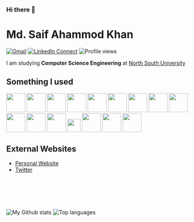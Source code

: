 ### Hi there 👋
# Md. Saif Ahammod Khan
[![Gmail](https://img.shields.io/badge/%20-Send%20Mail-black?color=14171A&labelColor=ef5350&logo=gmail&logoColor=ffffff)](mailto:saif.ahammod@northsouth.edu)
[![LinkedIn Connect](https://img.shields.io/badge/%20-Connect-black?color=14171A&labelColor=212121&logo=linkedin&logoColor=ffffff)](https://www.linkedin.com/in/md-saif-ahammod-khan-04/)
![Profile views](https://gpvc.arturio.dev/msak04)
<p align="justify">
I am studying <b>Computer Science Engineering</b> at  <a href="http://www.northsouth.edu/" target="_blank">North South University</a>
</p>

## Something I used

<code><img height="50" src="https://www.vectorlogo.zone/logos/arduino/arduino-ar21.svg"></code>
<code><img height="50" src="https://www.vectorlogo.zone/logos/visualstudio_code/visualstudio_code-ar21.svg"></code>
<code><img height="50" src="https://www.vectorlogo.zone/logos/android/android-ar21.svg"></code>
<code><img height="50" src="https://www.vectorlogo.zone/logos/github/github-ar21.svg"></code>
<code><img height="50" src="https://www.vectorlogo.zone/logos/raspberrypi/raspberrypi-ar21.svg"></code>
<code><img height="50" src="https://www.vectorlogo.zone/logos/w3_html5/w3_html5-ar21.svg"></code>
<code><img height="50" src="https://www.vectorlogo.zone/logos/firebase/firebase-ar21.svg"></code>
<code><img height="50" src="https://www.vectorlogo.zone/logos/java/java-ar21.svg"></code>
<code><img height="50" src="https://1.bp.blogspot.com/-bik6AotfT0M/X4R87hMVaqI/AAAAAAAAPws/JmmIww-SNscuR1MeW4_4wlrRT1SGXbNyQCLcBGAsYHQ/s0/AndroidStudio_logo.png"></code>
<code><img height="50" src="https://encrypted-tbn0.gstatic.com/images?q=tbn:ANd9GcQg0pUPeFmU007dovopz3IAqytqDyuUMsTcSw&usqp=CAU"></code>
<code><img height="50" src="https://encrypted-tbn0.gstatic.com/images?q=tbn:ANd9GcRLu4hqDuVksmXZDOL5GTs5F0CoRayE0Nzdyw&usqp=CAU"></code>
<code><img height="50" src="https://encrypted-tbn0.gstatic.com/images?q=tbn:ANd9GcRp97AbAfnOnQxMZKatdzXsWBauoFw72ip6iw&usqp=CAU"></code>
<code><img height="35" src="https://upload.wikimedia.org/wikipedia/commons/thumb/6/64/SketchUp_logo.svg/1200px-SketchUp_logo.svg.png"></code>
<code><img height="50" src="https://upload.wikimedia.org/wikipedia/commons/1/18/ISO_C%2B%2B_Logo.svg"></code>
<code><img height="50" src="https://cdn.iconscout.com/icon/free/png-512/c-programming-569564.png"></code>
<code><img height="50" src="https://upload.wikimedia.org/wikipedia/commons/thumb/3/3d/CSS.3.svg/1200px-CSS.3.svg.png"></code>

## External Websites
* [Personal Website](https://saif4.netlify.app/)
* [Twitter](https://twitter.com/S4IF_KHAN)

</br>
</br>
</br>
</br>

![My Github stats](https://github-readme-stats.vercel.app/api?username=msak04&theme=dracula&show_icons=true&hide_border=true)
![Top languages](https://github-readme-stats.vercel.app/api/top-langs/?username=rhridwan&theme=dracula&layout=compact&hide_border=true)

<!--
**msak04/msak04** is a ✨ _special_ ✨ repository because its `README.md` (this file) appears on your GitHub profile.
Here are some ideas to get you started:

- 🔭 I’m currently working on ...
- 🌱 I’m currently learning ...
- 👯 I’m looking to collaborate on ...
- 🤔 I’m looking for help with ...
- 💬 Ask me about ...
- 📫 How to reach me: ...
- 😄 Pronouns: ...
- ⚡ Fun fact: ...
-->
